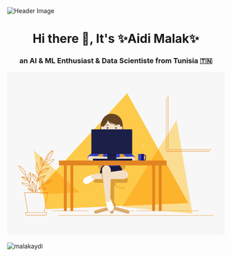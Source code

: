 <img src="https://github.com/malakaydi/malakaydi/blob/main/banner." alt="Header Image">

<h1 align="center">Hi there 👋, It's ✨Aidi Malak✨</h1>
<h3 align="center">an AI & ML Enthusiast & Data Scientiste from Tunisia 🇹🇳</h3>

<p align="center">
  <a href="https://rishavchanda.io">
    <img src="https://github.com/malakaydi/malakaydi/blob/main/programmer.gif" alt="Header Image">
  </a>
</p>


<p align="left"> <img src="https://komarev.com/ghpvc/?username=malakaydi&label=Profile%20views&color=0e75b6&style=flat" alt="malakaydi" /> </p>


